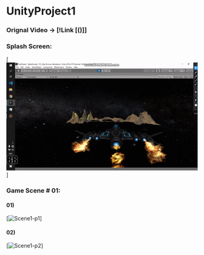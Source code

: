 # UnityProject1

### Orignal Video -> [!Link [()]]

### Splash Screen:
[![Splash Screen](https://raw.githubusercontent.com/ARSSHEIKH/UnityProject1/master/unityproject-part0.gif)]

### Game Scene # 01:
#### 01)
[![Scene1-p1](https://raw.githubusercontent.com/ARSSHEIKH/UnityProject1/master/unityproject-part1.gif)]
#### 02)
[![Scene1-p2](https://raw.githubusercontent.com/ARSSHEIKH/UnityProject1/master/unityproject-part2.gif)]
